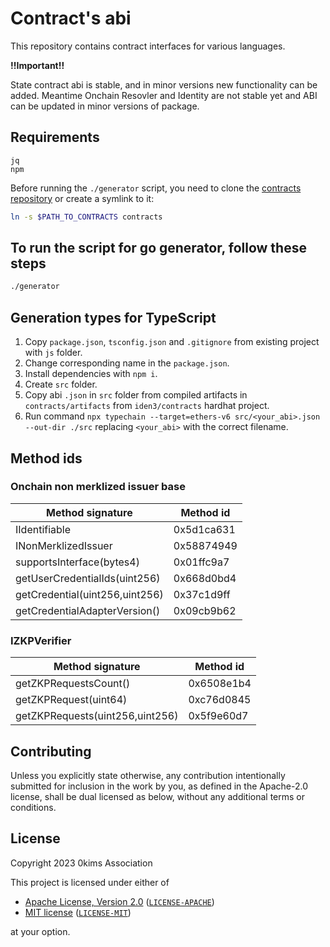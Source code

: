 # Contract's abi

This repository contains contract interfaces for various languages.

**!!Important!!**

State contract abi is stable, and in minor versions new functionality can be added.
Meantime Onchain Resovler and Identity are not stable yet and ABI can be updated in minor versions of package.

## Requirements

```
jq
npm
```

Before running the `./generator` script, you need to clone the [contracts repository](https://github.com/iden3/contracts) or create a symlink to it:

```bash
ln -s $PATH_TO_CONTRACTS contracts
```

## To run the script for go generator, follow these steps

```bash
./generator
```
## Generation types for TypeScript
1. Copy `package.json`, `tsconfig.json` and `.gitignore` from existing project with `js` folder.
2. Change corresponding name in the `package.json`.
3. Install dependencies with `npm i`.
4. Create `src` folder.
5. Copy abi `.json` in `src` folder from compiled artifacts in `contracts/artifacts` from `iden3/contracts` hardhat project.
6. Run command `npx typechain --target=ethers-v6 src/<your_abi>.json --out-dir ./src` replacing `<your_abi>` with the correct filename.

## Method ids

### Onchain non merklized issuer base

| Method signature                     | Method id  |
|--------------------------------------|------------|
| IIdentifiable                        | 0x5d1ca631 |
| INonMerklizedIssuer                  | 0x58874949 |
| supportsInterface(bytes4)            | 0x01ffc9a7 |
| getUserCredentialIds(uint256)        | 0x668d0bd4 |
| getCredential(uint256,uint256)       | 0x37c1d9ff |
| getCredentialAdapterVersion()        | 0x09cb9b62 |

### IZKPVerifier

| Method signature                     | Method id  |
|--------------------------------------|------------|
| getZKPRequestsCount()                | 0x6508e1b4 |
| getZKPRequest(uint64)                | 0xc76d0845 |
| getZKPRequests(uint256,uint256)      | 0x5f9e60d7 |

## Contributing

Unless you explicitly state otherwise, any contribution intentionally submitted
for inclusion in the work by you, as defined in the Apache-2.0 license, shall be
dual licensed as below, without any additional terms or conditions.

## License

Copyright 2023 0kims Association

This project is licensed under either of

- [Apache License, Version 2.0](https://www.apache.org/licenses/LICENSE-2.0) ([`LICENSE-APACHE`](LICENSE-APACHE))
- [MIT license](https://opensource.org/licenses/MIT) ([`LICENSE-MIT`](LICENSE-MIT))

at your option.

